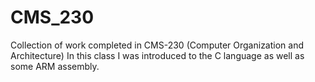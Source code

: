 # CMS_230
Collection of work completed in CMS-230 (Computer Organization and Architecture)
In this class I was introduced to the C language as well as some ARM assembly. 
